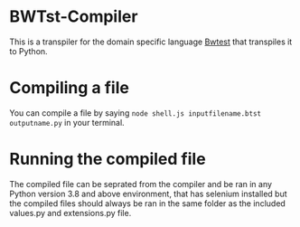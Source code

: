 # BWTst-Compiler
This is a transpiler for the domain specific language [Bwtest](https://github.com/ameerwasi001/BWTest) that transpiles it to Python.

# Compiling a file
You can compile a file by saying `node shell.js inputfilename.btst outputname.py` in your terminal.

# Running the compiled file
The compiled file can be seprated from the compiler and be ran in any Python version 3.8 and above environment, that has selenium installed but the compiled files should always be ran in the same folder as the included values.py and extensions.py file.
